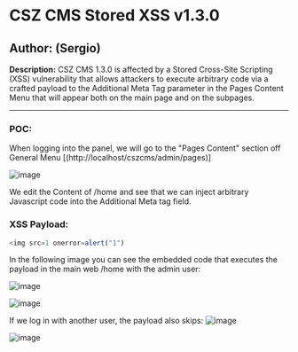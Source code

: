 # CSZ CMS Stored XSS v1.3.0

## Author: (Sergio)

**Description:** CSZ CMS 1.3.0 is affected by a Stored Cross-Site Scripting (XSS) vulnerability that allows attackers to execute arbitrary code via a crafted payload to the Additional Meta Tag parameter in the Pages Content Menu that will appear both on the main page and on the subpages. 

---

### POC:


When logging into the panel, we will go to the "Pages Content" section off General Menu [(http://localhost/cszcms/admin/pages)]

![image](https://github.com/sromanhu/CSZ-CMS-Stored-XSS---Pages-Content/assets/87250597/06e7b1a7-8a72-40c6-bc12-d5e766e98e80)






We edit the Content of /home and see that we can inject arbitrary Javascript code into the Additional Meta tag field.


### XSS Payload:

```js
<img src=1 onerror=alert("1")
```



In the following image you can see the embedded code that executes the payload in the main web /home with the admin user:

![image](https://github.com/sromanhu/CSZ-CMS-Stored-XSS---Pages-Content/assets/87250597/5b957c84-17c9-4a1c-8c42-b5b7e4841c04)


![image](https://github.com/sromanhu/CSZ-CMS-Stored-XSS---Pages-Content/assets/87250597/8b7d56e0-056a-4afb-8d5c-9b8f1fb2a088)




If we log in with another user, the payload also skips:
![image](https://github.com/sromanhu/CSZ-CMS-Stored-XSS---Pages-Content/assets/87250597/23a21328-0958-4238-ae19-9bbef4f5db06)


![image](https://github.com/sromanhu/CSZ-CMS-Stored-XSS---Pages-Content/assets/87250597/341f4853-8b72-492d-8d12-5c86a9ae095f)




</br>
